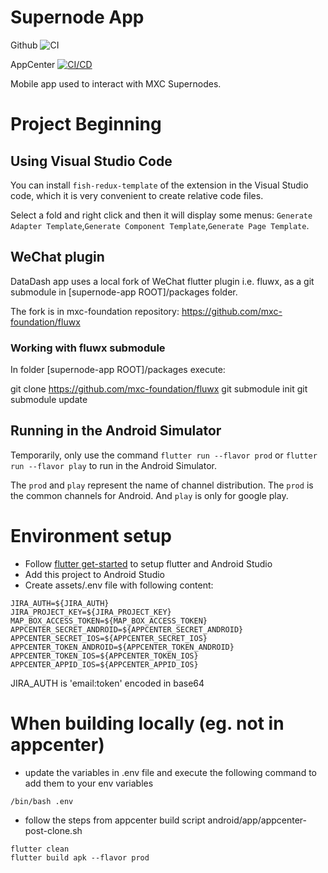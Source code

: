 # Supernode App

Github ![CI](https://github.com/mxc-foundation/supernode-app/workflows/CI/badge.svg)

AppCenter [![CI/CD](https://build.appcenter.ms/v0.1/apps/8db186c7-c9e6-4fcd-9ebf-0e7a3b536dcc/branches/master/badge)](https://appcenter.ms)


Mobile app used to interact with MXC Supernodes.

# Project Beginning

## Using Visual Studio Code

You can install `fish-redux-template` of the extension in the Visual Studio code, which it is very convenient to create relative code files.

Select a fold and right click and then it will display some menus: `Generate Adapter Template`,`Generate Component Template`,`Generate Page Template`.

## WeChat plugin

DataDash app uses a local fork of WeChat flutter plugin i.e. fluwx, as a git submodule in [supernode-app ROOT]/packages folder.

The fork is in mxc-foundation repository:
https://github.com/mxc-foundation/fluwx

### Working with fluwx submodule

In folder [supernode-app ROOT]/packages execute:

git clone https://github.com/mxc-foundation/fluwx
git submodule init
git submodule update

## Running in the Android Simulator

Temporarily, only use the command `flutter run --flavor prod` or `flutter run --flavor play` to run in the Android Simulator.

The `prod` and `play` represent the name of channel distribution. The `prod` is the common channels for Android. And `play` is only for google play.

# Environment setup
- Follow [flutter get-started](https://flutter.dev/docs/get-started/install) to setup flutter and Android Studio
- Add this project to Android Studio
- Create assets/.env file with following content:
```
JIRA_AUTH=${JIRA_AUTH}
JIRA_PROJECT_KEY=${JIRA_PROJECT_KEY}
MAP_BOX_ACCESS_TOKEN=${MAP_BOX_ACCESS_TOKEN}
APPCENTER_SECRET_ANDROID=${APPCENTER_SECRET_ANDROID}
APPCENTER_SECRET_IOS=${APPCENTER_SECRET_IOS}
APPCENTER_TOKEN_ANDROID=${APPCENTER_TOKEN_ANDROID}
APPCENTER_TOKEN_IOS=${APPCENTER_TOKEN_IOS}
APPCENTER_APPID_IOS=${APPCENTER_APPID_IOS}
```
JIRA_AUTH is 'email:token' encoded in base64

# When building locally (eg. not in appcenter)
- update the variables in .env file and execute the following command to add them to your env variables
```
/bin/bash .env
```

- follow the steps from appcenter build script android/app/appcenter-post-clone.sh
```
flutter clean
flutter build apk --flavor prod
```
